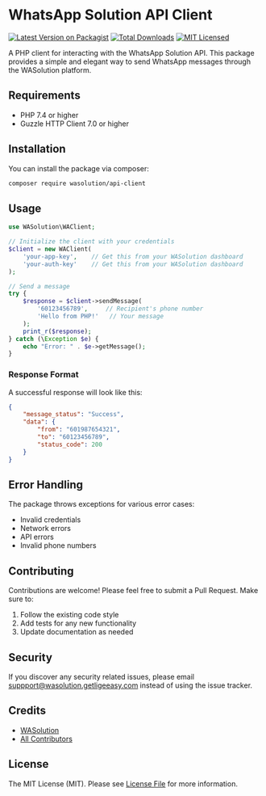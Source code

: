# WhatsApp Solution API Client

[![Latest Version on Packagist](https://img.shields.io/packagist/v/wasolution/api-client.svg?style=flat-square)](https://packagist.org/packages/wasolution/api-client)
[![Total Downloads](https://img.shields.io/packagist/dt/wasolution/api-client.svg?style=flat-square)](https://packagist.org/packages/wasolution/api-client)
[![MIT Licensed](https://img.shields.io/badge/license-MIT-brightgreen.svg?style=flat-square)](LICENSE)

A PHP client for interacting with the WhatsApp Solution API. This package provides a simple and elegant way to send WhatsApp messages through the WASolution platform.

## Requirements

- PHP 7.4 or higher
- Guzzle HTTP Client 7.0 or higher

## Installation

You can install the package via composer:

```bash
composer require wasolution/api-client
```

## Usage

```php
use WASolution\WAClient;

// Initialize the client with your credentials
$client = new WAClient(
    'your-app-key',    // Get this from your WASolution dashboard
    'your-auth-key'    // Get this from your WASolution dashboard
);

// Send a message
try {
    $response = $client->sendMessage(
        '60123456789',     // Recipient's phone number
        'Hello from PHP!'   // Your message
    );
    print_r($response);
} catch (\Exception $e) {
    echo "Error: " . $e->getMessage();
}
```

### Response Format

A successful response will look like this:

```json
{
    "message_status": "Success",
    "data": {
        "from": "601987654321",
        "to": "60123456789",
        "status_code": 200
    }
}
```

## Error Handling

The package throws exceptions for various error cases:
- Invalid credentials
- Network errors
- API errors
- Invalid phone numbers

## Contributing

Contributions are welcome! Please feel free to submit a Pull Request. Make sure to:

1. Follow the existing code style
2. Add tests for any new functionality
3. Update documentation as needed

## Security

If you discover any security related issues, please email suppport@wasolution.getligeeasy.com instead of using the issue tracker.

## Credits

- [WASolution](https://github.com/wasolution)
- [All Contributors](../../contributors)

## License

The MIT License (MIT). Please see [License File](LICENSE) for more information.
